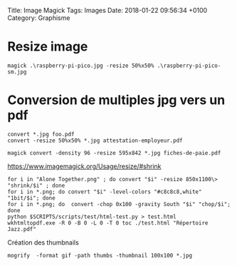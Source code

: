 Title:  Image Magick
Tags: Images
Date:   2018-01-22 09:56:34 +0100
Category: Graphisme

# Resize image

	magick .\raspberry-pi-pico.jpg -resize 50%x50% .\raspberry-pi-pico-sm.jpg

# Conversion de multiples jpg vers un pdf

	convert *.jpg foo.pdf
	convert -resize 50%x50% *.jpg attestation-employeur.pdf
	
	magick convert -density 96 -resize 595x842 *.jpg fiches-de-paie.pdf

<https://www.imagemagick.org/Usage/resize/#shrink>

	for i in "Alone Together.png" ; do convert "$i" -resize 850x1100\>  "shrink/$i" ; done 
	for i in *.png; do convert "$i" -level-colors "#c8c8c8,white" "1bit/$i"; done
	for i in *.png; do  convert -chop 0x100 -gravity South "$i" "chop/$i"; done
	python $SCRIPTS/scripts/test/html-test.py > test.html
	wkhtmltopdf.exe -R 0 -B 0 -L 0 -T 0 toc ./test.html "Répertoire Jazz.pdf"	

Création des thumbnails

	mogrify  -format gif -path thumbs -thumbnail 100x100 *.jpg

